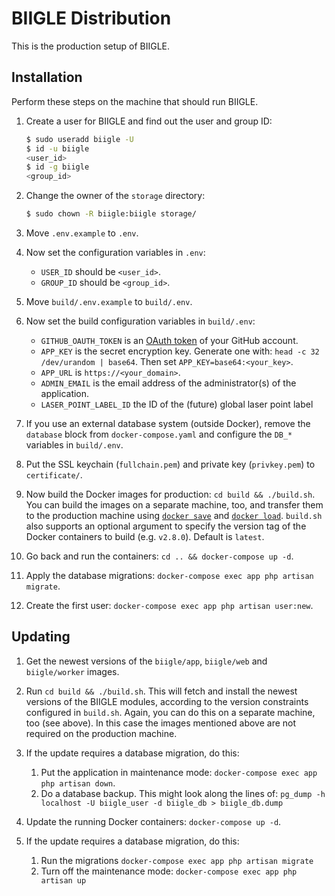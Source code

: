# BIIGLE Distribution

This is the production setup of BIIGLE.

## Installation

Perform these steps on the machine that should run BIIGLE.

1. Create a user for BIIGLE and find out the user and group ID:
   ```bash
   $ sudo useradd biigle -U
   $ id -u biigle
   <user_id>
   $ id -g biigle
   <group_id>
   ```

2. Change the owner of the `storage` directory:
   ```bash
   $ sudo chown -R biigle:biigle storage/
   ```

2. Move `.env.example` to `.env`.

3. Now set the configuration variables in `.env`:

   - `USER_ID` should be `<user_id>`.
   - `GROUP_ID` should be `<group_id>`.

2. Move `build/.env.example` to `build/.env`.

3. Now set the build configuration variables in `build/.env`:

   - `GITHUB_OAUTH_TOKEN` is an [OAuth token](https://help.github.com/articles/creating-a-personal-access-token-for-the-command-line/) of your GitHub account.
   - `APP_KEY` is the secret encryption key. Generate one with: `head -c 32 /dev/urandom | base64`. Then set `APP_KEY=base64:<your_key>`.
   - `APP_URL` is `https://<your_domain>`.
   - `ADMIN_EMAIL` is the email address of the administrator(s) of the application.
   - `LASER_POINT_LABEL_ID` the ID of the (future) global laser point label

4. If you use an external database system (outside Docker), remove the `database` block from `docker-compose.yaml` and configure the `DB_*` variables in `build/.env`.

5. Put the SSL keychain (`fullchain.pem`) and private key (`privkey.pem`) to `certificate/`.

6. Now build the Docker images for production: `cd build && ./build.sh`. You can build the images on a separate machine, too, and transfer them to the production machine using [`docker save`](https://docs.docker.com/engine/reference/commandline/save/) and [`docker load`](https://docs.docker.com/engine/reference/commandline/load/). `build.sh` also supports an optional argument to specify the version tag of the Docker containers to build (e.g. `v2.8.0`). Default is `latest`.

7. Go back and run the containers: `cd .. && docker-compose up -d`.

8. Apply the database migrations: `docker-compose exec app php artisan migrate`.

9. Create the first user: `docker-compose exec app php artisan user:new`.

## Updating

1. Get the newest versions of the `biigle/app`, `biigle/web` and `biigle/worker` images.

2. Run `cd build && ./build.sh`. This will fetch and install the newest versions of the BIIGLE modules, according to the version constraints configured in `build.sh`. Again, you can do this on a separate machine, too (see above). In this case the images mentioned above are not required on the production machine.

3. If the update requires a database migration, do this:
   1. Put the application in maintenance mode: `docker-compose exec app php artisan down`.
   2. Do a database backup. This might look along the lines of: `pg_dump -h localhost -U biigle_user -d biigle_db > biigle_db.dump`

4. Update the running Docker containers: `docker-compose up -d`.

5. If the update requires a database migration, do this:
   1. Run the migrations `docker-compose exec app php artisan migrate`
   2. Turn off the maintenance mode: `docker-compose exec app php artisan up`
